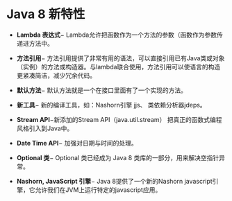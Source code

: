 # Java 8 新特性

* **Lambda 表达式**− Lambda允许把函数作为一个方法的参数（函数作为参数传递进方法中。

* **方法引用**− 方法引用提供了非常有用的语法，可以直接引用已有Java类或对象（实例）的方法或构造器。与lambda联合使用，方法引用可以使语言的构造更紧凑简洁，减少冗余代码。

* **默认方法**− 默认方法就是一个在接口里面有了一个实现的方法。

* **新工具**− 新的编译工具，如：Nashorn引擎 jjs、 类依赖分析器jdeps。

* **Stream API**−新添加的Stream API（java.util.stream） 把真正的函数式编程风格引入到Java中。

* **Date Time API**− 加强对日期与时间的处理。

* **Optional 类**− Optional 类已经成为 Java 8 类库的一部分，用来解决空指针异常。

* **Nashorn, JavaScript 引擎**− Java 8提供了一个新的Nashorn javascript引擎，它允许我们在JVM上运行特定的javascript应用。



